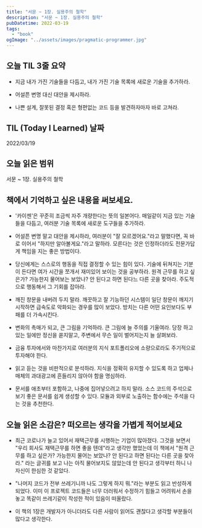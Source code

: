 ```yaml
---
title: "서문 ~ 1장. 실용주의 철학"
description: "서문 ~ 1장. 실용주의 철학"
pubDatetime: 2022-03-19
tags:
  - "book"
ogImage: "../assets/images/pragmatic-programmer.jpg"
---
```


## 오늘 TIL 3줄 요약

- 지금 내가 가진 기술들을 다듬고, 내가 가진 기술 목록에 새로운 기술을 추가하라.

- 어설픈 변명 대신 대안을 제시하라.

- 나쁜 설계, 잘못된 결정 혹은 형편없는 코드 등을 발견하자마자 바로 고쳐라.

## TIL (Today I Learned) 날짜

2022/03/19

## 오늘 읽은 범위

서문 ~ 1장. 실용주의 철학

## 책에서 기억하고 싶은 내용을 써보세요.

- '카이젠'은 꾸준히 조금씩 자주 개량한다는 뜻의 일본어다. 매일같이 지금 있는 기술들을 다듬고, 여러분 기술 목록에 새로운 도구들을 추가하라.

- 어설픈 변명 말고 대안을 제시하라, 여러분이 "잘 모르겠어요."라고 말했다면, 꼭 바로 이어서 "하지만 알아볼게요."라고 말하라. 모른다는 것은 인정하더라도 전문가답게 책임을 지는 좋은 방법이다.

- 당신에게는 스스로의 행동을 직접 결정할 수 있는 힘이 있다. 기술에 뒤쳐지는 기분이 든다면 여가 시간을 쪼개서 재미있어 보이는 것을 공부하라. 원격 근무를 하고 싶은가? 가능한지 물어보는 보았나? 안 된다고 하면 된다느 다른 곳을 찾아라. 주도적으로 행동해서 그 기회를 잡아라.

- 깨진 창문을 내버려 두지 말라. 깨끗하고 잘 기능하던 시스템이 일단 창문이 깨지기 시작하면 급속도로 악화되는 경우를 많이 보았다. 방치는 다른 어떤 요인보다도 부패를 더 가속시킨다.

- 변화의 촉매가 되고, 큰 그림을 기억하라. 큰 그림에 늘 주의를 기울여라. 당장 하고 있는 일에만 정신을 쏟지말고, 주변에서 무슨 일이 벌어지는지 늘 살펴보라.

- 금융 투자에서와 마찬가지로 여러분의 지식 포트폴리오에 소량으로라도 주기적으로 투자해야 한다.

- 읽고 듣는 것을 비판적으로 분석하라. 지식을 정확히 유지할 수 있도록 하고 업체나 매체의 과대광고에 흔들리지 않아야 함을 명심하라.

- 문서를 애초부터 포함하고, 나중에 집어넣으려고 하지 말라. 소스 코드의 주석으로 보기 좋은 문서를 쉽게 생성할 수 있다. 모듈과 외부로 노출하는 함수에는 주석을 다는 것을 추천한다.

## 오늘 읽은 소감은? 떠오르는 생각을 가볍게 적어보세요

- 최근 코로나가 늘고 있어서 재택근무를 시행하는 기업이 많아졌다. 그것을 보면서 "우리 회사도 재택근무를 하면 좋을 텐데"라고 생각만 했었는데 이 책에서 "원격 근무를 하고 싶은가? 가능한지 물어는 보았나? 안 된다고 하면 된다는 다른 곳을 찾아라." 라는 글귀를 보고 나는 아직 물어보지도 않았는데 안 된다고 생각부터 하니 나 자신이 한심한 것 같았다.

- "나머지 코드가 전부 쓰레기니까 나도 그렇게 하지 뭐."라는 부분도 읽고 반성하게 되었다. 이미 이 프로젝트 코드들은 너무 더러워서 수정하기 힘들고 어려워서 손을 놓고 똑같이 쓰레기같이 작성한 적이 있음이 떠올랐다.

- 이 책의 1장은 개발자가 아니더라도 다른 사람이 읽어도 괜찮다고 생각할 부분들이 많다고 생각한다.
